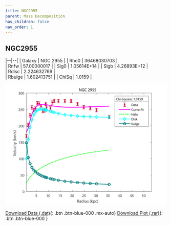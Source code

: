 ```yaml
---
title: NGC2955
parent: Mass Decomposition
has_children: false
nav_order: 1
---
```


## NGC2955

|--|--|
| Galaxy    | NGC 2955	 |
| Rho0     |	36468030703		   |   
| Rnfw  | 57.00000017	 |
| Sig0     | 1.05614E+14	 |
| Sigb     | 4.26893E+12		|  
| Rdisc  | 2.224632769		|   
| Rbulge      | 1.602413751	 | 
| ChiSq | 1.0159  |

![](/assets/plot/NGC2955.jpg)

[Download Data (.dat)](https://raw.githubusercontent.com/adhitya-spas/Database/gh-pages/assets/data/NGC2955.dat){: .btn .btn-blue-000 .mx-auto}
[Download Plot (.rar)](https://github.com/adhitya-spas/Database/blob/gh-pages/assets/plot/NGC2955.rar?raw=true){: .btn .btn-blue-000 }
